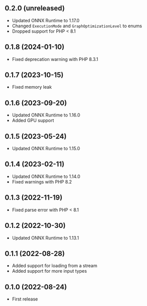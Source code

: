 ## 0.2.0 (unreleased)

- Updated ONNX Runtime to 1.17.0
- Changed `ExecutionMode` and `GraphOptimizationLevel` to enums
- Dropped support for PHP < 8.1

## 0.1.8 (2024-01-10)

- Fixed deprecation warning with PHP 8.3.1

## 0.1.7 (2023-10-15)

- Fixed memory leak

## 0.1.6 (2023-09-20)

- Updated ONNX Runtime to 1.16.0
- Added GPU support

## 0.1.5 (2023-05-24)

- Updated ONNX Runtime to 1.15.0

## 0.1.4 (2023-02-11)

- Updated ONNX Runtime to 1.14.0
- Fixed warnings with PHP 8.2

## 0.1.3 (2022-11-19)

- Fixed parse error with PHP < 8.1

## 0.1.2 (2022-10-30)

- Updated ONNX Runtime to 1.13.1

## 0.1.1 (2022-08-28)

- Added support for loading from a stream
- Added support for more input types

## 0.1.0 (2022-08-24)

- First release
